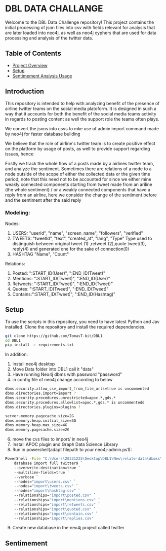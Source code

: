 # DBL DATA CHALLANGE 

Welcome to the DBL Data Challenge repository! This project contains the initial processing of json files into csv with fields relevant for analysis that are later loaded into neo4j, as well as neo4j cyphers that are used for data processing and analysis of the twitter data.

## Table of Contents

- [Project Overview](#introduction)
- [Setup](#setup)
- [Sentimement Analysis Usage](#sentimement)

## Introduction 
This repository is intended to help with analyzing benefit of the presence of airline twitter teams on the social media platoform. It is designed in such a way that it accounts for both the benefit of the social media teams activity in regards to posting content as well the support role the teams often plays. 

We convert the jsons into csvs to mke use of admin import command made by neo4j for faster database building

We believe that the role of airline's twitter team is to create positive effect on the platform by usage of posts, as well to provide support regarding issues, hence: 

Firstly we track the whole flow of a posts made by a airlines twitter team, and analyze the sentiment. Sometimes there are relations of a node to a node outside of the scope of either the collected data or the given time period, note that this need not to be accounted for since we either mine weakly connected components starting from tweet made from an ariline (the whole sentiment) / or a weakly connected components that have a reply from an airline, here we consider the change of the sentiment before and the sentiment after the said reply 

### Modeling: 
Nodes: 
1. USERS:  "userId", "name", "screen_name", "followers", "verified"
2. TWEETS: "tweetId", "text", "created_at", "lang", "Type" 
Type used to distinguish between original tweet (1) ,retweet (2),quote tweet(3), reply(4) and generated one for the sake of connection(0)
3. HASHTAG "Name", "Count"

Relations: 
1. Posted: ":START_ID(User)", ":END_ID(Tweet)"
2. Mentions: ":START_ID(Tweet)", ":END_ID(User)"
3. Retweets: ":START_ID(Tweet)", ":END_ID(Tweet)" 
4. Quotes: ":START_ID(Tweet)", ":END_ID(Tweet)"
5. Contains:":START_ID(Tweet)", ":END_ID(Hashtag)"

## Setup
To use the scripts in this repository, you need to have latest Python and Jav installed. Clone the repository and install the required dependencies.

```bash
git clone https://github.com/TomasT-bit/DBL1
cd DBL1
pip install -r requirements.txt

```
In addition: 
1. Install neo4j desktop
2. Move Data folder into DBL1 call it "data"
3. Have running Neo4j dbms with password "password"
5. in config file of neo4j change according to below
```bash
dbms.security.allow_csv_import_from_file_urls=true is uncommented 
dbms.directories.import=import ?
dbms.security.procedures.unrestricted=apoc.*,gds.*
dbms.security.procedures.allowlist=apoc.*,gds.* is uncommentedd
dbms.directories.plugins=plugins ?

server.memory.pagecache.size=2G
dbms.memory.heap.initial_size=3G
dbms.memory.heap.max_size=4G
dbms.memory.pagecache.size=2G
```
6. move the cvs files to import/ in neo4j
7. Install APOC plugin and Graph Data Science Library 
8. Run in powershell(adapt filepath to your neo4j-admin.ps1):
```bash
PowerShell -File "C:\Users\20231225\Desktop\DBL1\Neo\relate-data\dbmss\dbms-e42947a7-cade-481c-8f07-88eb1fd5d308\bin\neo4j-admin.ps1"`
    database import full twitter9 `
    --overwrite-destination=true `
    --multiline-fields=true `
    --verbose `
    --nodes="import\users.csv" `
    --nodes="import\tweets.csv" `
    --nodes="import\hashtag.csv" `
    --relationships="import\posted.csv" `
    --relationships="import\mentions.csv" `
    --relationships="import\retweets.csv" `
    --relationships="import\quoted.csv" `
    --relationships="import\contain.csv" `
    --relationships="import\replies.csv"
```
9. Create new database in the neo4j project called twitter
 
## Sentimement
